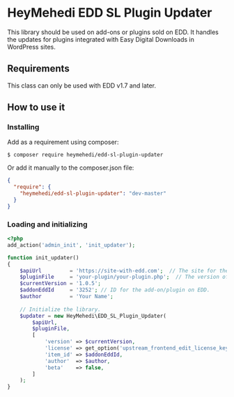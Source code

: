 # HeyMehedi EDD SL Plugin Updater

This library should be used on add-ons or plugins sold on EDD. 
It handles the updates for plugins integrated with Easy Digital Downloads in WordPress sites.

## Requirements

This class can only be used with EDD v1.7 and later.

## How to use it

### Installing

Add as a requirement using composer:

```
$ composer require heymehedi/edd-sl-plugin-updater 
```

Or add it manually to the composer.json file:

```json
{
  "require": {
    "heymehedi/edd-sl-plugin-updater": "dev-master"
  }
} 
```

### Loading and initializing

```php
<?php
add_action('admin_init', 'init_updater');

function init_updater()
{
    $apiUrl         = 'https://site-with-edd.com';  // The site for the EDD store.
    $pluginFile     = 'your-plugin/your-plugin.php';  // The version of your add-on/plugin.
    $currentVersion = '1.0.5';
    $addonEddId     = '3252'; // ID for the add-on/plugin on EDD.
    $author         = 'Your Name';
    
    // Initialize the library.
    $updater = new HeyMehedi\EDD_SL_Plugin_Updater(
        $apiUrl,
        $pluginFile,
        [
            'version' => $currentVersion,
            'license' => get_option('upstream_frontend_edit_license_key'),
            'item_id' => $addonEddId,
            'author'  => $author,
            'beta'    => false,
        ]
    );
}
```
